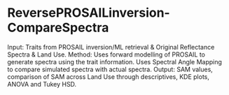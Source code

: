 # ReversePROSAILinversion-CompareSpectra
Input: Traits from PROSAIL inversion/ML retrieval &amp; Original Reflectance Spectra &amp; Land Use. 
Method: Uses forward modelling of PROSAIL to generate spectra using the trait information. Uses Spectral Angle Mapping to compare simulated spectra with actual spectra. 
Output: SAM values, comparison of SAM across Land Use through descriptives, KDE plots, ANOVA and Tukey HSD.
